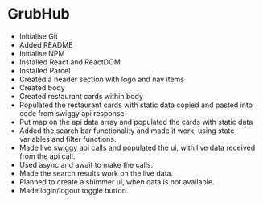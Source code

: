# GrubHub
   - Initialise Git
   - Added README
   - Initialise NPM
   - Installed React and ReactDOM
   - Installed Parcel
   - Created a header section with logo and nav items
   - Created body
   - Created restaurant cards within body
   - Populated the restaurant cards with static data copied and pasted into code from swiggy api response
   - Put map on the api data array and populated the cards with static data
   - Added the search bar functionality and made it work, using state variables and filter functions.
   - Made live swiggy api calls and populated the ui, with live data received from the api call.
   - Used async and await to make the calls.
   - Made the search results work on the live data.
   - Planned to create a shimmer ui, when data is not available.
   - Made login/logout toggle button.